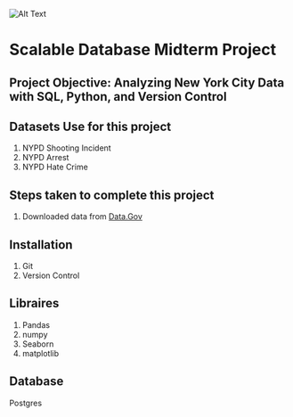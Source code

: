 
![Alt Text](https://cdn.jwplayer.com/v2/media/BBbS6k6I/poster.jpg?width=720)

# Scalable Database Midterm Project

## Project Objective: Analyzing New York City Data with SQL, Python, and Version Control

## Datasets Use for this project 

1. NYPD Shooting Incident
2. NYPD Arrest
3. NYPD Hate Crime

## Steps taken to complete this project

1. Downloaded data from [Data.Gov](https://catalog.data.gov/dataset/?organization=city-of-new-york)

## Installation
1. Git
2. Version Control

## Libraires
1. Pandas
2. numpy
3. Seaborn
4. matplotlib

## Database
Postgres
